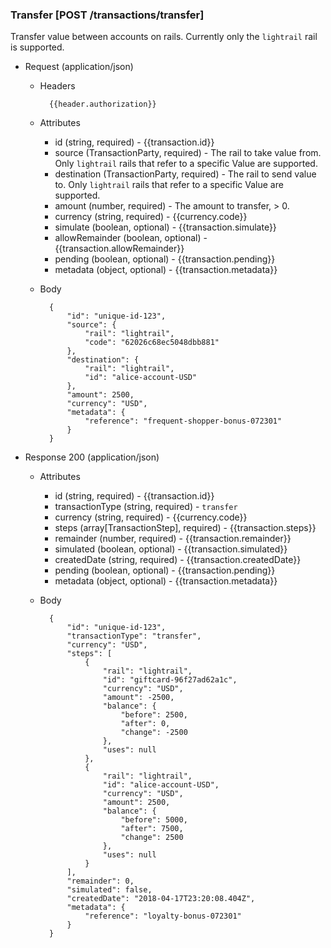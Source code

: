 ### Transfer [POST /transactions/transfer]

Transfer value between accounts on rails.  Currently only the `lightrail` rail is supported.

+ Request (application/json)

    + Headers
    
            {{header.authorization}}

    + Attributes
        + id (string, required) - {{transaction.id}}
        + source (TransactionParty, required) - The rail to take value from.  Only `lightrail` rails that refer to a specific Value are supported.
        + destination (TransactionParty, required) - The rail to send value to.  Only `lightrail` rails that refer to a specific Value are supported.
        + amount (number, required) - The amount to transfer, > 0.
        + currency (string, required) - {{currency.code}}
        + simulate (boolean, optional) - {{transaction.simulate}}
        + allowRemainder (boolean, optional) - {{transaction.allowRemainder}}
        + pending (boolean, optional) - {{transaction.pending}}
        + metadata (object, optional) - {{transaction.metadata}}

    + Body

            {
                "id": "unique-id-123",
                "source": {
                    "rail": "lightrail",
                    "code": "62026c68ec5048dbb881"
                },
                "destination": {
                    "rail": "lightrail",
                    "id": "alice-account-USD"
                },
                "amount": 2500,
                "currency": "USD",
                "metadata": {
                    "reference": "frequent-shopper-bonus-072301"
                }
            }

+ Response 200 (application/json)
    + Attributes
        + id (string, required) - {{transaction.id}}
        + transactionType (string, required) - `transfer`
        + currency (string, required) - {{currency.code}}
        + steps (array[TransactionStep], required) - {{transaction.steps}}
        + remainder (number, required) - {{transaction.remainder}}
        + simulated (boolean, optional) - {{transaction.simulated}}
        + createdDate (string, required) - {{transaction.createdDate}}
        + pending (boolean, optional) - {{transaction.pending}}
        + metadata (object, optional) - {{transaction.metadata}}

    + Body

            {
                "id": "unique-id-123",
                "transactionType": "transfer",
                "currency": "USD",
                "steps": [
                    {
                        "rail": "lightrail",
                        "id": "giftcard-96f27ad62a1c",
                        "currency": "USD",
                        "amount": -2500,
                        "balance": {
                            "before": 2500,
                            "after": 0,
                            "change": -2500
                        },
                        "uses": null
                    },
                    {
                        "rail": "lightrail",
                        "id": "alice-account-USD",
                        "currency": "USD",
                        "amount": 2500,
                        "balance": {
                            "before": 5000,
                            "after": 7500,
                            "change": 2500
                        },
                        "uses": null
                    }
                ],
                "remainder": 0,
                "simulated": false,
                "createdDate": "2018-04-17T23:20:08.404Z",
                "metadata": {
                    "reference": "loyalty-bonus-072301"
                }
            }
